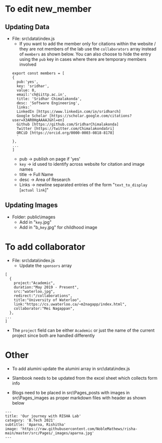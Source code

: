 # To edit new_member

## Updating Data
- File: src\data\index.js
    - If you want to add the member only for citations within the website / they are not members of the lab use the `collaborators` array instead of `members` as shown below. You can also choose to hide the entry using the `pub` key in cases where there are temporary members involved
  ```
  export const members = [
  {
    pub:'yes',
    key: 'sridhar',
    value: 0,
    email:'ch@iittp.ac.in',
    title: 'Sridhar Chimalakonda',
    desc: 'Software Engineering',
    links:`
    LinkedIn [https://www.linkedin.com/in/sridharch]
    Google Scholar [https://scholar.google.com/citations?user=X3AR0HgAAAAJ&hl=en]
    Github [https://github.com/SridharChimalakonda]
    Twitter [https://twitter.com/ChimalakondaSri]
    ORCiD [https://orcid.org/0000-0003-0818-8178]
    ` 
  },
  ...
  ]
    ```
    - pub -> publish on page if 'yes'
    - `key` -> id used to identify across website for citation and image names
    - title -> Full Name
    - desc -> Area of Research
    - Links -> newline separated entries of the form "`text_to_display` [`actual link`]"
## Updating Images
- Folder: public\images
    - Add in "`key`.jpg"
    - Add in "b_`key`.jpg" for childhood image


# To add collaborator
- File: src\data\index.js
  - Update the `sponsors` array
```
[
  {
    project:"Academic",
    duration:"May 2019 - Present",
    src:"waterloo.jpg",
    redirect:"/collaborations",
    title:"University of Waterloo",
    link:"https://cs.uwaterloo.ca/~m2nagapp/index.html",
    collaborator:"Mei Nagappan",
  },
...
]
```
  - The `project` field can be either `Academic` or just the name of the current project since both are handled differently

# Other

- To add alumini update the alumini array in src\data\index.js

- Slambook needs to be updated from the excel sheet which collects form info

- Blogs need to be placed in src\Pages\_posts with images in src\Pages\_images as proper markdown files with header as shown below
```
---
title: 'Our journey with RISHA Lab'
category: 'B.Tech 2021'
subtitle: 'Aparna, Rishitha'
image: 'https://raw.githubusercontent.com/NobleMathews/risha-main/master/src/Pages/_images/aparna.jpg'
---
```
